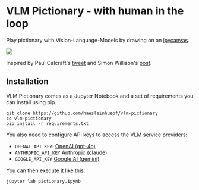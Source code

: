 # VLM Pictionary - with human in the loop

Play pictionary with Vision-Language-Models by drawing on an [ipycanvas](https://ipycanvas.readthedocs.io/en/latest/).

![](demo.gif)

Inspired by Paul Calcraft's [tweet](https://x.com/paul_cal/status/1850262678712856764) and Simon Willison's [post](https://bsky.app/profile/simon.fedi.simonwillison.net.ap.brid.gy/post/3l7erqn5dkby2).

## Installation

VLM Pictionary comes as a Jupyter Notebook and a set of requirements you can install using pip.

```
git clone https://github.com/haesleinhuepf/vlm-pictionary
cd vlm-pictionary
pip install -r requirements.txt
```

You also need to configure API keys to access the VLM service providers:
* `OPENAI_API_KEY`: [OpenAI (gpt-4o)](https://openai.com/blog/openai-api)
* `ANTHROPIC_API_KEY` [Anthropic (claude)](https://www.anthropic.com/api)
* `GOOGLE_API_KEY` [Google AI (gemini)](https://ai.google.dev/gemini-api/docs/api-key)

You can then execute it like this:
```
jupyter lab pictionary.ipynb
```
